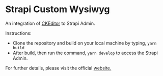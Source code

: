 # Strapi Custom Wysiwyg

An integration of [CKEditor](https://ckeditor.com/) to Strapi Admin.

Instructions:

- Clone the repository and build on your local machine by typing, `yarn build`
- After build, then run the command, `yarn develop` to access the Strapi Admin.

For further details, please visit the official [website.](https://strapi.io/documentation/v3.x/getting-started/introduction.html)
